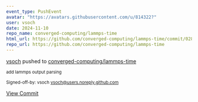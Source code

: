 ```yaml
---
event_type: PushEvent
avatar: "https://avatars.githubusercontent.com/u/814322?"
user: vsoch
date: 2024-11-10
repo_name: converged-computing/lammps-time
html_url: https://github.com/converged-computing/lammps-time/commit/02870b2a1eb79f112dee7cb04104e70be2c6545a
repo_url: https://github.com/converged-computing/lammps-time
---
```


<a href='https://github.com/vsoch' target='_blank'>vsoch</a> pushed to <a href='https://github.com/converged-computing/lammps-time' target='_blank'>converged-computing/lammps-time</a>

<small>add lammps output parsing

Signed-off-by: vsoch <vsoch@users.noreply.github.com></small>

<a href='https://github.com/converged-computing/lammps-time/commit/02870b2a1eb79f112dee7cb04104e70be2c6545a' target='_blank'>View Commit</a>